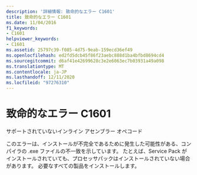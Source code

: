 ```yaml
---
description: '詳細情報: 致命的なエラー C1601'
title: 致命的なエラー C1601
ms.date: 11/04/2016
f1_keywords:
- C1601
helpviewer_keywords:
- C1601
ms.assetid: 25797c39-f085-4d75-9eab-159ecd36ef49
ms.openlocfilehash: ed2fd5dcb45f86f23aebc888d1ba4bfbd8694cd4
ms.sourcegitcommit: d6af41e42699628c3e2e6063ec7b03931a49a098
ms.translationtype: MT
ms.contentlocale: ja-JP
ms.lasthandoff: 12/11/2020
ms.locfileid: "97276310"
---
```

# <a name="fatal-error-c1601"></a>致命的なエラー C1601

サポートされていないインライン アセンブラー オペコード

このエラーは、インストールが不完全であるために発生した可能性がある、コンパイラの .exe ファイルの不一致を示しています。 たとえば、Service Pack がインストールされていても、プロセッサパックはインストールされていない場合があります。 必要なすべての製品をインストールします。
